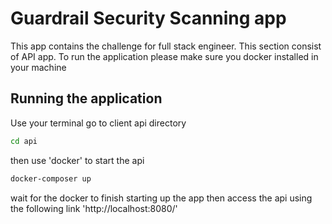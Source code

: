 # Guardrail Security Scanning app
This app contains the challenge for full stack engineer. This section consist of API app.
To run the application please make sure you docker installed in your machine

## Running the application

Use your terminal go to client api directory
```bash
cd api
```
then use 'docker' to start the api
```bash
docker-composer up
```

wait for the docker to finish starting up the app then access the api using the following link 'http://localhost:8080/'
